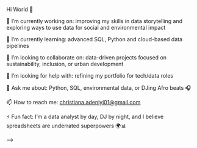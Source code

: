 Hi World 👋


🔭 I’m currently working on: improving my skills in data storytelling and exploring ways to use data for social and environmental impact

🌱 I’m currently learning: advanced SQL, Python and cloud-based data pipelines

👯 I’m looking to collaborate on: data-driven projects focused on sustainability, inclusion, or urban development

🤔 I’m looking for help with: refining my portfolio for tech/data roles 

💬 Ask me about: Python, SQL, environmental data, or DJing Afro beats 🎧

📫 How to reach me: christiana.adeniyi01@gmail.com


⚡ Fun fact: I’m a data analyst by day, DJ by night, and I believe spreadsheets are underrated superpowers 🌍📊


-->
